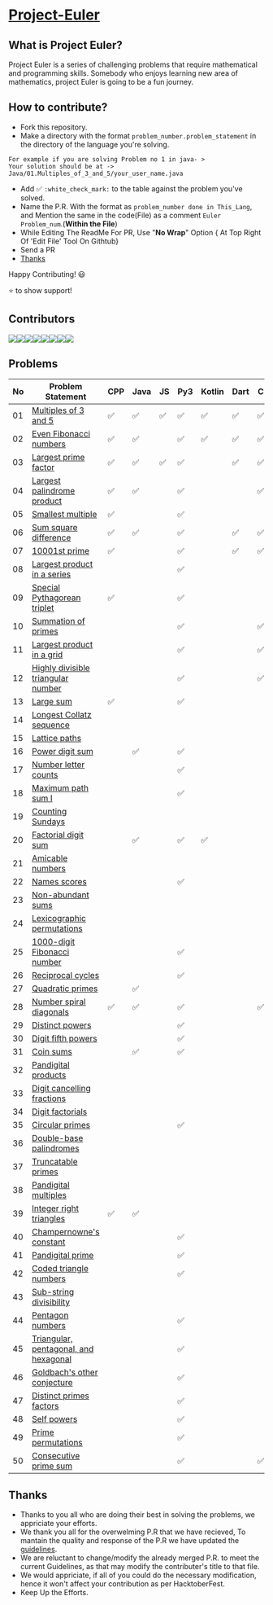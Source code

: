 # [Project-Euler](https://projecteuler.net/archives)

## What is Project Euler?

Project Euler is a series of challenging problems that require mathematical and programming skills. Somebody who enjoys learning new area of mathematics, project Euler is going to be a fun journey.

## How to contribute?
- Fork this repository.
- Make a directory with the format `problem_number.problem_statement` in the directory of the language you're solving.
```
For example if you are solving Problem no 1 in java- >
Your solution should be at -> Java/01.Multiples_of_3_and_5/your_user_name.java
```
- Add :white_check_mark: `:white_check_mark:` to the table against the problem you've solved.
- Name the P.R. With the format as `problem_number done in This_Lang`, and Mention the same in the code(File) as a comment `Euler Problem_num`.(**Within the File**)
- While Editing The ReadMe For PR, Use "**No Wrap**" Option { At Top Right Of 'Edit File' Tool On Githtub}
- Send a PR
- [Thanks](#Thanks)


Happy Contributing! 😃


⭐ to show support!

## Contributors  
[![](https://sourcerer.io/fame/imabhishekkumar/RisingLight/Project-Euler/images/0)](https://sourcerer.io/fame/imabhishekkumar/RisingLight/Project-Euler/links/0)[![](https://sourcerer.io/fame/imabhishekkumar/RisingLight/Project-Euler/images/1)](https://sourcerer.io/fame/imabhishekkumar/RisingLight/Project-Euler/links/1)[![](https://sourcerer.io/fame/imabhishekkumar/RisingLight/Project-Euler/images/2)](https://sourcerer.io/fame/imabhishekkumar/RisingLight/Project-Euler/links/2)[![](https://sourcerer.io/fame/imabhishekkumar/RisingLight/Project-Euler/images/3)](https://sourcerer.io/fame/imabhishekkumar/RisingLight/Project-Euler/links/3)[![](https://sourcerer.io/fame/imabhishekkumar/RisingLight/Project-Euler/images/4)](https://sourcerer.io/fame/imabhishekkumar/RisingLight/Project-Euler/links/4)[![](https://sourcerer.io/fame/imabhishekkumar/RisingLight/Project-Euler/images/5)](https://sourcerer.io/fame/imabhishekkumar/RisingLight/Project-Euler/links/5)[![](https://sourcerer.io/fame/imabhishekkumar/RisingLight/Project-Euler/images/6)](https://sourcerer.io/fame/imabhishekkumar/RisingLight/Project-Euler/links/6)[![](https://sourcerer.io/fame/imabhishekkumar/RisingLight/Project-Euler/images/7)](https://sourcerer.io/fame/imabhishekkumar/RisingLight/Project-Euler/links/7)

## Problems

| No | Problem Statement                                                            | CPP                | Java               | JS                 | Py3                | Kotlin             | Dart               | C                  | C#                 | Go Lang            | R                  | Ruby               | Swift              |
|----|------------------------------------------------------------------------------|--------------------|--------------------|--------------------|--------------------|--------------------|--------------------|--------------------|--------------------|--------------------|--------------------|--------------------|--------------------|
| 01 | [Multiples of 3 and 5](https://projecteuler.net/problem=1)                   | :white_check_mark: | :white_check_mark: | :white_check_mark: | :white_check_mark: | :white_check_mark: | :white_check_mark: | :white_check_mark: | :white_check_mark: | :white_check_mark: | :white_check_mark: | :white_check_mark: | :white_check_mark: |
| 02 | [Even Fibonacci numbers](https://projecteuler.net/problem=2)                 | :white_check_mark: | :white_check_mark: |                    | :white_check_mark: | :white_check_mark: | :white_check_mark: | :white_check_mark: |                    | :white_check_mark: | :white_check_mark: | :white_check_mark: |                    |
| 03 | [Largest prime factor](https://projecteuler.net/problem=3)                   | :white_check_mark: | :white_check_mark: | :white_check_mark: | :white_check_mark: |                    | :white_check_mark: | :white_check_mark: |                    | :white_check_mark: | :white_check_mark: |                    |                    |
| 04 | [Largest palindrome product](https://projecteuler.net/problem=4)             | :white_check_mark: | :white_check_mark: |                    | :white_check_mark: |                    |                    | :white_check_mark: |                    | :white_check_mark: |                    |                    |                    |
| 05 | [Smallest multiple](https://projecteuler.net/problem=5)                      | :white_check_mark: |                    |                    | :white_check_mark: |                    |                    |                    |                    | :white_check_mark: |                    |                    |                    |
| 06 | [Sum square difference](https://projecteuler.net/problem=6)                  | :white_check_mark: | :white_check_mark: |                    | :white_check_mark: |                    | :white_check_mark: | :white_check_mark: |                    | :white_check_mark: |                    |                    |                    |
| 07 | [10001st prime](https://projecteuler.net/problem=7)                          | :white_check_mark: |                    |                    | :white_check_mark: |                    | :white_check_mark: | :white_check_mark: |                    |                    |                    |                    |                    |
| 08 | [Largest product in a series](https://projecteuler.net/problem=8)            |                    |                    |                    | :white_check_mark: |                    |                    |                    |                    |                    |                    |                    |                    |
| 09 | [Special Pythagorean triplet](https://projecteuler.net/problem=9)            | :white_check_mark: |                    |                    | :white_check_mark: |                    |                    |                    |                    |                    |                    |                    |                    |
| 10 | [Summation of primes](https://projecteuler.net/problem=10)                   |                    |                    |                    | :white_check_mark: |                    |                    | :white_check_mark: |                    |                    |                    |                    |                    |
| 11 | [Largest product in a grid](https://projecteuler.net/problem=11)             |                    |                    |                    | :white_check_mark: |                    |                    | :white_check_mark: |                    |                    |                    |                    |                    |
| 12 | [Highly divisible triangular number](https://projecteuler.net/problem=12)    |                    |                    |                    | :white_check_mark: |                    |                    | :white_check_mark: |                    |                    |                    |                    |                    |
| 13 | [Large sum](https://projecteuler.net/problem=13)                             | :white_check_mark: |                    |                    | :white_check_mark: |                    |                    |                    |                    |                    |                    |                    |                    |
| 14 | [Longest Collatz sequence](https://projecteuler.net/problem=14)              |                    |                    |                    |                    |                    |                    |                    |                    |                    |                    |                    |                    |
| 15 | [Lattice paths](https://projecteuler.net/problem=15)                         |                    |                    |                    |                    |                    |                    |                    |                    |                    |                    |                    |                    |
| 16 | [Power digit sum](https://projecteuler.net/problem=16)                       |                    | :white_check_mark: |                    | :white_check_mark: |                    |                    |                    |                    |                    |                    |                    |                    |
| 17 | [Number letter counts](https://projecteuler.net/problem=17)                  |                    |                    |                    | :white_check_mark: |                    |                    |                    |                    |                    |                    |                    |                    |
| 18 | [Maximum path sum I](https://projecteuler.net/problem=18)                    |                    |                    |                    | :white_check_mark: |                    |                    |                    |                    |                    |                    |                    |                    |
| 19 | [Counting Sundays](https://projecteuler.net/problem=19)                      |                    |                    |                    |                    |                    |                    |                    |                    |                    |                    |                    |                    |
| 20 | [Factorial digit sum](https://projecteuler.net/problem=20)                   |                    | :white_check_mark: |                    | :white_check_mark: | :white_check_mark: |                    |                    |                    |                    |                    |                    |                    |
| 21 | [Amicable numbers](https://projecteuler.net/problem=21)                      |                    |                    |                    |                    |                    |                    |                    |                    |                    |                    |                    |                    |
| 22 | [Names scores](https://projecteuler.net/problem=22)                          |                    |                    |                    | :white_check_mark: |                    |                    |                    |                    |                    |                    |                    |                    |
| 23 | [Non-abundant sums](https://projecteuler.net/problem=23)                     |                    |                    |                    |                    |                    |                    |                    |                    |                    |                    |                    |                    |
| 24 | [Lexicographic permutations](https://projecteuler.net/problem=24)            |                    |                    |                    |                    |                    |                    |                    |                    |                    |                    |                    |                    |
| 25 | [1000-digit Fibonacci number](https://projecteuler.net/problem=25)           |                    |                    |                    | :white_check_mark: |                    |                    |                    |                    |                    |                    |                    |                    |
| 26 | [Reciprocal cycles](https://projecteuler.net/problem=26)                     |                    |                    |                    | :white_check_mark:                   |                    |                    |                    |                    |                    |                    |                    |                    |
| 27 | [Quadratic primes](https://projecteuler.net/problem=27)                      |                    | :white_check_mark: |                    |                    |                    |                    |                    |                    |                    |                    |                    |                    |
| 28 | [Number spiral diagonals](https://projecteuler.net/problem=28)               | :white_check_mark: | :white_check_mark: |                    | :white_check_mark: |                    |                    | :white_check_mark: |                    |                    |                    |                    |                    |
| 29 | [Distinct powers](https://projecteuler.net/problem=29)                       |                    |                    |                    | :white_check_mark: |                    |                    |                    |                    |                    |                    |                    |                    |
| 30 | [Digit fifth powers](https://projecteuler.net/problem=30)                    |                    |                    |                    | :white_check_mark: |                    |                    |                    |                    |                    |                    |                    |                    |
| 31 | [Coin sums](https://projecteuler.net/problem=31)                             |                    | :white_check_mark: |                    | :white_check_mark: |                    |                    |                    |                    |                    |                    |                    |                    |
| 32 | [Pandigital products](https://projecteuler.net/problem=32)                   |                    |                    |                    |                    |                    |                    |                    |                    |                    |                    |                    |                    |
| 33 | [Digit cancelling fractions](https://projecteuler.net/problem=33)            |                    |                    |                    |                    |                    |                    |                    |                    |                    |                    |                    |                    |
| 34 | [Digit factorials](https://projecteuler.net/problem=34)                      |                    |                    |                    |                    |                    |                    |                    |                    |                    |                    |                    |                    |
| 35 | [Circular primes](https://projecteuler.net/problem=35)                       |                    |                    |                    | :white_check_mark: |                    |                    |                    |                    |                    |                    |                    |                    |
| 36 | [Double-base palindromes](https://projecteuler.net/problem=36)               |                    |                    |                    |                    |                    |                    |                    |                    |                    |                    |                    |                    |
| 37 | [Truncatable primes](https://projecteuler.net/problem=37)                    |                    |                    |                    |                    |                    |                    |                    |                    |                    |                    |                    |                    |
| 38 | [Pandigital multiples](https://projecteuler.net/problem=38)                  |                    |                    |                    |                    |                    |                    |                    |                    |                    |                    |                    |                    |
| 39 | [Integer right triangles](https://projecteuler.net/problem=39)               | :white_check_mark: | :white_check_mark: |                    |                    |                    |                    |                    |                    |                    |                    |                    |                    |
| 40 | [Champernowne's constant](https://projecteuler.net/problem=40)               |                    |                    |                    | :white_check_mark: |                    |                    |                    |                    |                    |                    |                    |                    |
| 41 | [Pandigital prime](https://projecteuler.net/problem=41)                      |                    |                    |                    | :white_check_mark: |                    |                    |                    |                    |                    |                    |                    |                    |
| 42 | [Coded triangle numbers](https://projecteuler.net/problem=42)                |                    |                    |                    | :white_check_mark: |                    |                    |                    |                    |                    |                    |                    |                    |
| 43 | [Sub-string divisibility](https://projecteuler.net/problem=43)               |                    |                    |                    |                    |                    |                    |                    |                    |                    |                    |                    |                    |
| 44 | [Pentagon numbers](https://projecteuler.net/problem=44)                      |                    |                    |                    | :white_check_mark: |                    |                    |                    |                    |                    |                    |                    |                    |
| 45 | [Triangular, pentagonal, and hexagonal](https://projecteuler.net/problem=45) |                    |                    |                    | :white_check_mark: |                    |                    |                    |                    |                    |                    |                    |                    |
| 46 | [Goldbach's other conjecture](https://projecteuler.net/problem=46)           |                    |                    |                    | :white_check_mark: |                    |                    |                    |                    |                    |                    |                    |                    |
| 47 | [Distinct primes factors](https://projecteuler.net/problem=47)               |                    |                    |                    | :white_check_mark: |                    |                    |                    |                    |                    |                    |                    |                    |
| 48 | [Self powers](https://projecteuler.net/problem=48)                           |                    |                    |                    | :white_check_mark: |                    |                    |                    |                    |                    |                    |                    |                    |
| 49 | [Prime permutations](https://projecteuler.net/problem=49)                    |                    |                    |                    | :white_check_mark: |                    |                    |                    |                    |                    |                    |                    |                    |
| 50 | [Consecutive prime sum](https://projecteuler.net/problem=50)                 |                    |                    |                    | :white_check_mark: |                    |                    | :white_check_mark: |                    | :white_check_mark: |                    |                    |                    |


## Thanks

- Thanks to you all who are doing their best in solving the problems, we appriciate your efforts.
- We thank you all for the overwelming P.R that we have recieved, To mantain the quality and response of the P.R we have updated the
[guidelines](#How-to-contribute).
- We are reluctant to change/modify the already merged P.R. to meet the current Guidelines, as that may modify the contributer's title to that file.
- We would appriciate, if all of you could do the necessary modification, hence it won't affect your contribution as per HacktoberFest.
- Keep Up the Efforts.


